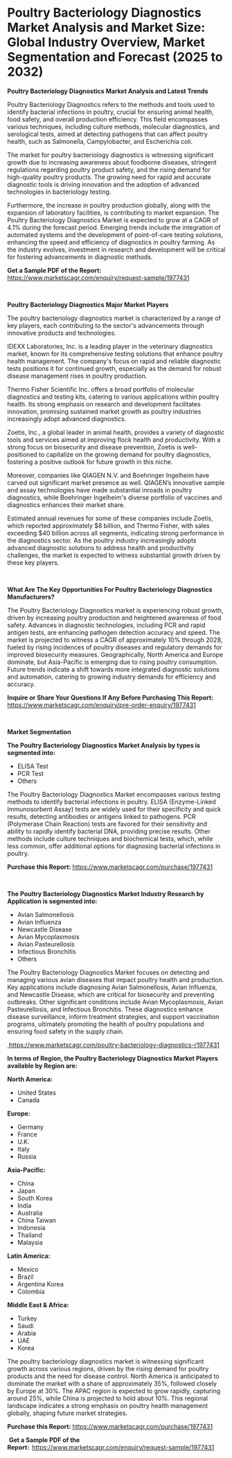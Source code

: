 <p><h1>Poultry Bacteriology Diagnostics Market Analysis and Market Size: Global Industry Overview, Market Segmentation and Forecast (2025 to 2032)</h1></p><p><strong>Poultry Bacteriology Diagnostics Market Analysis and Latest Trends</strong></p>
<p><p>Poultry Bacteriology Diagnostics refers to the methods and tools used to identify bacterial infections in poultry, crucial for ensuring animal health, food safety, and overall production efficiency. This field encompasses various techniques, including culture methods, molecular diagnostics, and serological tests, aimed at detecting pathogens that can affect poultry health, such as Salmonella, Campylobacter, and Escherichia coli. </p><p>The market for poultry bacteriology diagnostics is witnessing significant growth due to increasing awareness about foodborne diseases, stringent regulations regarding poultry product safety, and the rising demand for high-quality poultry products. The growing need for rapid and accurate diagnostic tools is driving innovation and the adoption of advanced technologies in bacteriology testing. </p><p>Furthermore, the increase in poultry production globally, along with the expansion of laboratory facilities, is contributing to market expansion. The Poultry Bacteriology Diagnostics Market is expected to grow at a CAGR of 4.1% during the forecast period. Emerging trends include the integration of automated systems and the development of point-of-care testing solutions, enhancing the speed and efficiency of diagnostics in poultry farming. As the industry evolves, investment in research and development will be critical for fostering advancements in diagnostic methods.</p></p>
<p><strong>Get a Sample PDF of the Report:&nbsp;</strong> <a href="https://www.marketscagr.com/enquiry/request-sample/1977431?utm_campaign=2994&utm_medium=2&utm_source=Github&utm_content=ia&utm_term=13042025&utm_id=poultry-bacteriology-diagnostics">https://www.marketscagr.com/enquiry/request-sample/1977431</a></p>
<p>&nbsp;</p>
<p><strong>Poultry Bacteriology Diagnostics Major Market Players</strong></p>
<p><p>The poultry bacteriology diagnostics market is characterized by a range of key players, each contributing to the sector's advancements through innovative products and technologies.</p><p>IDEXX Laboratories, Inc. is a leading player in the veterinary diagnostics market, known for its comprehensive testing solutions that enhance poultry health management. The company's focus on rapid and reliable diagnostic tests positions it for continued growth, especially as the demand for robust disease management rises in poultry production.</p><p>Thermo Fisher Scientific Inc. offers a broad portfolio of molecular diagnostics and testing kits, catering to various applications within poultry health. Its strong emphasis on research and development facilitates innovation, promising sustained market growth as poultry industries increasingly adopt advanced diagnostics.</p><p>Zoetis, Inc., a global leader in animal health, provides a variety of diagnostic tools and services aimed at improving flock health and productivity. With a strong focus on biosecurity and disease prevention, Zoetis is well-positioned to capitalize on the growing demand for poultry diagnostics, fostering a positive outlook for future growth in this niche.</p><p>Moreover, companies like QIAGEN N.V. and Boehringer Ingelheim have carved out significant market presence as well. QIAGEN’s innovative sample and assay technologies have made substantial inroads in poultry diagnostics, while Boehringer Ingelheim's diverse portfolio of vaccines and diagnostics enhances their market share.</p><p>Estimated annual revenues for some of these companies include Zoetis, which reported approximately $8 billion, and Thermo Fisher, with sales exceeding $40 billion across all segments, indicating strong performance in the diagnostics sector. As the poultry industry increasingly adopts advanced diagnostic solutions to address health and productivity challenges, the market is expected to witness substantial growth driven by these key players.</p></p>
<p>&nbsp;</p>
<p><strong>What Are The Key Opportunities For Poultry Bacteriology Diagnostics Manufacturers?</strong></p>
<p><p>The Poultry Bacteriology Diagnostics market is experiencing robust growth, driven by increasing poultry production and heightened awareness of food safety. Advances in diagnostic technologies, including PCR and rapid antigen tests, are enhancing pathogen detection accuracy and speed. The market is projected to witness a CAGR of approximately 10% through 2028, fueled by rising incidences of poultry diseases and regulatory demands for improved biosecurity measures. Geographically, North America and Europe dominate, but Asia-Pacific is emerging due to rising poultry consumption. Future trends indicate a shift towards more integrated diagnostic solutions and automation, catering to growing industry demands for efficiency and accuracy.</p></p>
<p><strong>Inquire or Share Your Questions If Any Before Purchasing This Report:</strong> <a href="https://www.marketscagr.com/enquiry/pre-order-enquiry/1977431?utm_campaign=2994&utm_medium=2&utm_source=Github&utm_content=ia&utm_term=13042025&utm_id=poultry-bacteriology-diagnostics">https://www.marketscagr.com/enquiry/pre-order-enquiry/1977431</a></p>
<p>&nbsp;</p>
<p><strong>Market Segmentation</strong></p>
<p><strong>The Poultry Bacteriology Diagnostics Market Analysis by types is segmented into:</strong></p>
<p><ul><li>ELISA Test</li><li>PCR Test</li><li>Others</li></ul></p>
<p><p>The Poultry Bacteriology Diagnostics Market encompasses various testing methods to identify bacterial infections in poultry. ELISA (Enzyme-Linked Immunosorbent Assay) tests are widely used for their specificity and quick results, detecting antibodies or antigens linked to pathogens. PCR (Polymerase Chain Reaction) tests are favored for their sensitivity and ability to rapidly identify bacterial DNA, providing precise results. Other methods include culture techniques and biochemical tests, which, while less common, offer additional options for diagnosing bacterial infections in poultry.</p></p>
<p><strong>Purchase this Report:&nbsp;</strong><a href="https://www.marketscagr.com/purchase/1977431?utm_campaign=2994&utm_medium=2&utm_source=Github&utm_content=ia&utm_term=13042025&utm_id=poultry-bacteriology-diagnostics">https://www.marketscagr.com/purchase/1977431</a></p>
<p>&nbsp;</p>
<p><strong>The Poultry Bacteriology Diagnostics Market Industry Research by Application is segmented into:</strong></p>
<p><ul><li>Avian Salmonellosis</li><li>Avian Influenza</li><li>Newcastle Disease</li><li>Avian Mycoplasmosis</li><li>Avian Pasteurellosis</li><li>Infectious Bronchitis</li><li>Others</li></ul></p>
<p><p>The Poultry Bacteriology Diagnostics Market focuses on detecting and managing various avian diseases that impact poultry health and production. Key applications include diagnosing Avian Salmonellosis, Avian Influenza, and Newcastle Disease, which are critical for biosecurity and preventing outbreaks. Other significant conditions include Avian Mycoplasmosis, Avian Pasteurellosis, and Infectious Bronchitis. These diagnostics enhance disease surveillance, inform treatment strategies, and support vaccination programs, ultimately promoting the health of poultry populations and ensuring food safety in the supply chain.</p></p>
<p><a href="https://www.marketscagr.com/poultry-bacteriology-diagnostics-r1977431?utm_campaign=2994&utm_medium=2&utm_source=Github&utm_content=ia&utm_term=13042025&utm_id=poultry-bacteriology-diagnostics">&nbsp;https://www.marketscagr.com/poultry-bacteriology-diagnostics-r1977431</a></p>
<p><strong>In terms of Region, the Poultry Bacteriology Diagnostics Market Players available by Region are:</strong></p>
<p>
    <p> <strong> North America: </strong>
        <ul>
            <li>United States</li>
            <li>Canada</li>
        </ul>
        </p> 
    <p> <strong> Europe: </strong>
        <ul>
            <li>Germany</li>
            <li>France</li>
            <li>U.K.</li>
            <li>Italy</li>
            <li>Russia</li>
        </ul>
        </p> 
    <p> <strong> Asia-Pacific: </strong>
        <ul>
            <li>China</li>
            <li>Japan</li>
            <li>South Korea</li>
            <li>India</li>
            <li>Australia</li>
            <li>China Taiwan</li>
            <li>Indonesia</li>
            <li>Thailand</li>
            <li>Malaysia</li>
        </ul>
        </p> 
    <p> <strong> Latin America: </strong>
        <ul>
            <li>Mexico</li>
            <li>Brazil</li>
            <li>Argentina Korea</li>
            <li>Colombia</li>
        </ul>
        </p> 
    <p> <strong> Middle East & Africa: </strong>
        <ul>
            <li>Turkey</li>
            <li>Saudi</li>
            <li>Arabia</li>
            <li>UAE</li>
            <li>Korea</li>
        </ul>
    </p>
    </p>
<p><p>The poultry bacteriology diagnostics market is witnessing significant growth across various regions, driven by the rising demand for poultry products and the need for disease control. North America is anticipated to dominate the market with a share of approximately 35%, followed closely by Europe at 30%. The APAC region is expected to grow rapidly, capturing around 25%, while China is projected to hold about 10%. This regional landscape indicates a strong emphasis on poultry health management globally, shaping future market strategies.</p></p>
<p><strong>Purchase this Report: </strong><a href="https://www.marketscagr.com/purchase/1977431?utm_campaign=2994&utm_medium=2&utm_source=Github&utm_content=ia&utm_term=13042025&utm_id=poultry-bacteriology-diagnostics">https://www.marketscagr.com/purchase/1977431</a></p>
<p>&nbsp;<strong>Get a Sample PDF of the Report:&nbsp;&nbsp;</strong><a href="https://www.marketscagr.com/enquiry/request-sample/1977431?utm_campaign=2994&utm_medium=2&utm_source=Github&utm_content=ia&utm_term=13042025&utm_id=poultry-bacteriology-diagnostics">https://www.marketscagr.com/enquiry/request-sample/1977431</a></p>
<p><strong></strong></p>
<p><p></p><p></p><p></p></p>